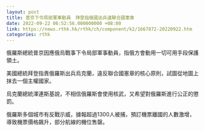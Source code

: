 ```yaml
---
layout: post
title: 普京下令局部軍事動員　拜登指俄國出兵違聯合國憲章
date: 2022-09-22 06:52:56.000000000 +08:00
link: https://news.rthk.hk/rthk/ch/component/k2/1667872-20220922.htm
categories: rthk
---
```


俄羅斯總統普京因應俄烏戰事下令局部軍事動員，指俄方會動用一切可用手段保護領土。

美國總統拜登指責俄羅斯出兵烏克蘭，違反聯合國憲章的核心原則，試圖從地圖上抹去一個主權國家。

烏克蘭總統澤連斯基說，不相信俄羅斯會使用核武，又希望對俄羅斯進行公正的懲罰。

俄羅斯多個城市有反戰示威，據報超過1300人被捕，預訂機票離國的人數激增，導致機票價格飆升，部分航線的機位售罄。
